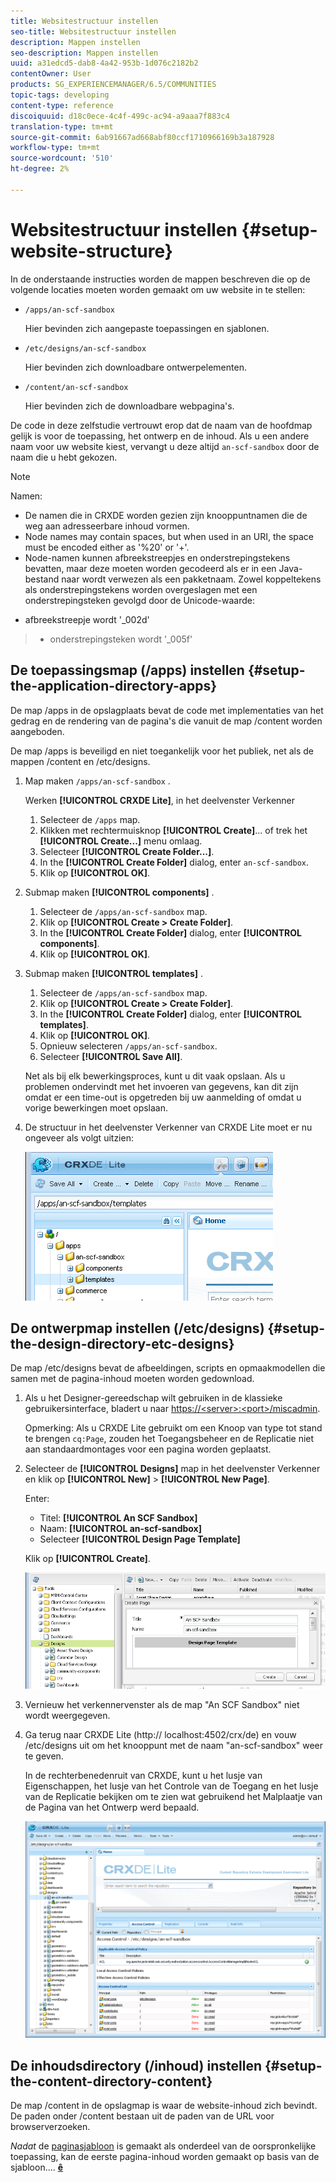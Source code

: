```yaml
---
title: Websitestructuur instellen
seo-title: Websitestructuur instellen
description: Mappen instellen
seo-description: Mappen instellen
uuid: a31edcd5-dab8-4a42-953b-1d076c2182b2
contentOwner: User
products: SG_EXPERIENCEMANAGER/6.5/COMMUNITIES
topic-tags: developing
content-type: reference
discoiquuid: d18c0ece-4c4f-499c-ac94-a9aaa7f883c4
translation-type: tm+mt
source-git-commit: 6ab91667ad668abf80ccf1710966169b3a187928
workflow-type: tm+mt
source-wordcount: '510'
ht-degree: 2%

---
```



# Websitestructuur instellen {#setup-website-structure}

In de onderstaande instructies worden de mappen beschreven die op de volgende locaties moeten worden gemaakt om uw website in te stellen:

* `/apps/an-scf-sandbox`

   Hier bevinden zich aangepaste toepassingen en sjablonen.

* `/etc/designs/an-scf-sandbox`

   Hier bevinden zich downloadbare ontwerpelementen.

* `/content/an-scf-sandbox`

   Hier bevinden zich de downloadbare webpagina&#39;s.

De code in deze zelfstudie vertrouwt erop dat de naam van de hoofdmap gelijk is voor de toepassing, het ontwerp en de inhoud. Als u een andere naam voor uw website kiest, vervangt u deze altijd `an-scf-sandbox` door de naam die u hebt gekozen.

>[!NOTE]
>
>Namen:
>
>* De namen die in CRXDE worden gezien zijn knooppuntnamen die de weg aan adresseerbare inhoud vormen.
>* Node names may contain spaces, but when used in an URI, the space must be encoded either as &#39;%20&#39; or &#39;+&#39;.
>* Node-namen kunnen afbreekstreepjes en onderstrepingstekens bevatten, maar deze moeten worden gecodeerd als er in een Java-bestand naar wordt verwezen als een pakketnaam. Zowel koppeltekens als onderstrepingstekens worden overgeslagen met een onderstrepingsteken gevolgd door de Unicode-waarde:

   >
   >   
   * afbreekstreepje wordt &#39;_002d&#39;
   >   * onderstrepingsteken wordt &#39;_005f&#39;


## De toepassingsmap (/apps) instellen {#setup-the-application-directory-apps}

De map /apps in de opslagplaats bevat de code met implementaties van het gedrag en de rendering van de pagina&#39;s die vanuit de map /content worden aangeboden.

De map /apps is beveiligd en niet toegankelijk voor het publiek, net als de mappen /content en /etc/designs.

1. Map maken `/apps/an-scf-sandbox` .

   Werken **[!UICONTROL CRXDE Lite]**, in het deelvenster Verkenner

   1. Selecteer de `/apps` map.
   1. Klikken met rechtermuisknop **[!UICONTROL Create]**... of trek het **[!UICONTROL Create...]** menu omlaag.
   1. Selecteer **[!UICONTROL Create Folder...]**.
   1. In the **[!UICONTROL Create Folder]** dialog, enter `an-scf-sandbox`.
   1. Klik op **[!UICONTROL OK]**.

1. Submap maken **[!UICONTROL components]** .

   1. Selecteer de `/apps/an-scf-sandbox` map.
   1. Klik op **[!UICONTROL Create > Create Folder]**.
   1. In the **[!UICONTROL Create Folder]** dialog, enter **[!UICONTROL components]**.
   1. Klik op **[!UICONTROL OK]**.

1. Submap maken **[!UICONTROL templates]** .

   1. Selecteer de `/apps/an-scf-sandbox` map.
   1. Klik op **[!UICONTROL Create > Create Folder]**.
   1. In the **[!UICONTROL Create Folder]** dialog, enter **[!UICONTROL templates]**.
   1. Klik op **[!UICONTROL OK]**.
   1. Opnieuw selecteren `/apps/an-scf-sandbox`.
   1. Selecteer **[!UICONTROL Save All]**.

   Net als bij elk bewerkingsproces, kunt u dit vaak opslaan. Als u problemen ondervindt met het invoeren van gegevens, kan dit zijn omdat er een time-out is opgetreden bij uw aanmelding of omdat u vorige bewerkingen moet opslaan.

1. De structuur in het deelvenster Verkenner van CRXDE Lite moet er nu ongeveer als volgt uitzien:

   ![crxde-template](assets/crxde-template.png)

## De ontwerpmap instellen (/etc/designs) {#setup-the-design-directory-etc-designs}

De map /etc/designs bevat de afbeeldingen, scripts en opmaakmodellen die samen met de pagina-inhoud moeten worden gedownload.

1. Als u het Designer-gereedschap wilt gebruiken in de klassieke gebruikersinterface, bladert u naar [https://&lt;server>:&lt;port>/miscadmin](http://localhost:4502/miscadmin).

   Opmerking: Als u CRXDE Lite gebruikt om een Knoop van type tot stand te brengen `cq:Page`, zouden het Toegangsbeheer en de Replicatie niet aan standaardmontages voor een pagina worden geplaatst.

1. Selecteer de **[!UICONTROL Designs]** map in het deelvenster Verkenner en klik op **[!UICONTROL New]** > **[!UICONTROL New Page]**.

   Enter:

   * Titel: **[!UICONTROL An SCF Sandbox]**
   * Naam: **[!UICONTROL an-scf-sandbox]**
   * Selecteer **[!UICONTROL Design Page Template]**

   Klik op **[!UICONTROL Create]**.

   ![design-template](assets/design-template.png)

1. Vernieuw het verkennervenster als de map &quot;An SCF Sandbox&quot; niet wordt weergegeven.

1. Ga terug naar CRXDE Lite (http:// localhost:4502/crx/de) en vouw /etc/designs uit om het knooppunt met de naam &quot;an-scf-sandbox&quot; weer te geven.

   In de rechterbenedenruit van CRXDE, kunt u het lusje van Eigenschappen, het lusje van het Controle van de Toegang en het lusje van de Replicatie bekijken om te zien wat gebruikend het Malplaatje van de Pagina van het Ontwerp werd bepaald.

   ![crxde-configure-template](assets/crxde-configure-template.png)

## De inhoudsdirectory (/inhoud) instellen {#setup-the-content-directory-content}

De map /content in de opslagmap is waar de website-inhoud zich bevindt. De paden onder /content bestaan uit de paden van de URL voor browserverzoeken.

*Nadat* de [paginasjabloon](initial-app.md#createthepagetemplate) is gemaakt als onderdeel van de oorspronkelijke toepassing, kan de eerste pagina-inhoud worden gemaakt op basis van de sjabloon.... [**ê&#x200B;**](initial-app.md)

